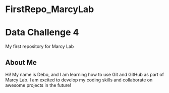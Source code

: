 # FirstRepo_MarcyLab

# Data Challenge 4
My first repository for Marcy Lab
## About Me
Hi! My name is Debo, and I am learning how to use
Git and GitHub as part of Marcy Lab. I am excited to
develop my coding skills and collaborate on awesome
projects in the future!
